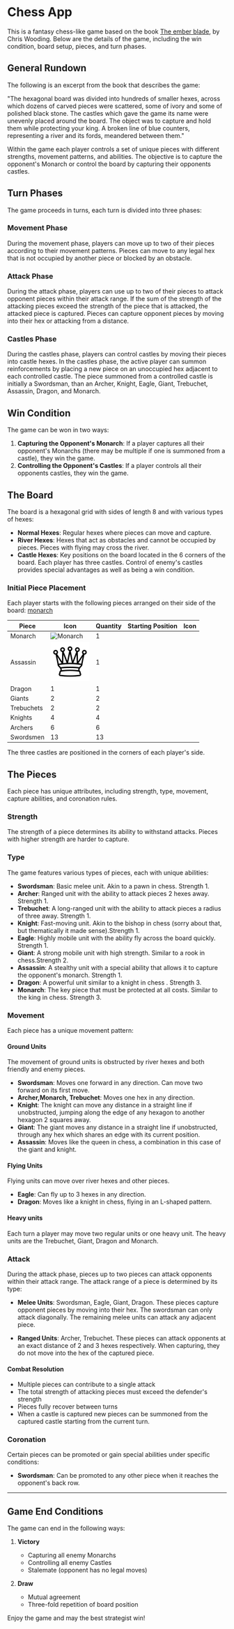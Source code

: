 # Chess App

This is a fantasy chess-like game based on the book [The ember blade](https://www.goodreads.com/book/show/34673711-the-ember-blade), by Chris Wooding. Below are the details of the game, including the win condition, board setup, pieces, and turn phases.

## General Rundown

The following is an excerpt from the book that describes the game:

"The hexagonal board was divided into hundreds of smaller hexes, across which dozens of carved pieces were scattered, some of ivory and some of polished black stone. The castles which gave the game its name were unevenly placed around the board. The object was to capture and hold them while protecting your king. A broken line of blue counters, representing a river and its fords, meandered between them."

Within the game each player controls a set of unique pieces with different strengths, movement patterns, and abilities. The objective is to capture the opponent's Monarch or control the board by capturing their opponents castles.

## Turn Phases

The game proceeds in turns, each turn is divided into three phases:

### Movement Phase

During the movement phase, players can move up to two of their pieces according to their movement patterns. Pieces can move to any legal hex that is not occupied by another piece or blocked by an obstacle.

### Attack Phase

During the attack phase, players can use up to two of their pieces to attack opponent pieces within their attack range. If the sum of the strength of the attacking pieces exceed the strength of the piece that is attacked, the attacked piece is captured. Pieces can capture opponent pieces by moving into their hex or attacking from a distance.

### Castles Phase

During the castles phase, players can control castles by moving their pieces into castle hexes. In the castles phase, the active player can summon reinforcements by placing a new piece on an unoccupied hex adjacent to each controlled castle. The piece summoned from a controlled castle is initially a Swordsman, than an Archer, Knight, Eagle, Giant, Trebuchet, Assassin, Dragon, and Monarch.

## Win Condition

The game can be won in two ways:

1. **Capturing the Opponent's Monarch**: If a player captures all their opponent's Monarchs (there may be multiple if one is summoned from a castle), they win the game.
2. **Controlling the Opponent's Castles**: If a player controls all their opponents castles, they win the game.

## The Board

The board is a hexagonal grid with sides of length 8 and with various types of hexes:

- **Normal Hexes**: Regular hexes where pieces can move and capture.
- **River Hexes**: Hexes that act as obstacles and cannot be occupied by pieces. Pieces with flying may cross the river.
- **Castle Hexes**: Key positions on the board located in the 6 corners of the board. Each player has three castles. Control of enemy's castles provides special advantages as well as being a win condition.

### Initial Piece Placement

Each player starts with the following pieces arranged on their side of the board:
[monarch](/src/Assets/Images/Chess/wMonarch.svg)

| Piece      | Icon                                                | Quantity | Starting Position | Icon |
| ---------- | --------------------------------------------------- | -------- | ----------------- | ---- |
| Monarch    | ![Monarch](monarch)                                 | 1        |                   |
| Assassin   | ![Assassin](/src/Assets/Images/Chess/wAssassin.svg) | 1        |
| Dragon     | 1                                                   | 1        |
| Giants     | 2                                                   | 2        |
| Trebuchets | 2                                                   | 2        |
| Knights    | 4                                                   | 4        |
| Archers    | 6                                                   | 6        |
| Swordsmen  | 13                                                  | 13       |

The three castles are positioned in the corners of each player's side.

## The Pieces

Each piece has unique attributes, including strength, type, movement, capture abilities, and coronation rules.

### Strength

The strength of a piece determines its ability to withstand attacks. Pieces with higher strength are harder to capture.

### Type

The game features various types of pieces, each with unique abilities:

- **Swordsman**: Basic melee unit. Akin to a pawn in chess. Strength 1.
- **Archer**: Ranged unit with the ability to attack pieces 2 hexes away. Strength 1.
- **Trebuchet**: A long-ranged unit with the ability to attack pieces a radius of three away. Strength 1.
- **Knight**: Fast-moving unit. Akin to the bishop in chess (sorry about that, but thematically it made sense).Strength 1.
- **Eagle**: Highly mobile unit with the ability fly across the board quickly. Strength 1.
- **Giant**: A strong mobile unit with high strength. Similar to a rook in chess.Strength 2.
- **Assassin**: A stealthy unit with a special ability that allows it to capture the opponent's monarch. Strength 1.
- **Dragon**: A powerful unit similar to a knight in chess . Strength 3.
- **Monarch**: The key piece that must be protected at all costs. Similar to the king in chess. Strength 3.

### Movement

Each piece has a unique movement pattern:

#### Ground Units

The movement of ground units is obstructed by river hexes and both friendly and enemy pieces.

- **Swordsman**: Moves one forward in any direction. Can move two forward on its first move.
- **Archer,Monarch, Trebuchet**: Moves one hex in any direction.
- **Knight**: The knight can move any distance in a straight line if unobstructed, jumping along the edge of any hexagon to another hexagon 2 squares away.
- **Giant**: The giant moves any distance in a straight line if unobstructed, through any hex which shares an edge with its current position.
- **Assassin**: Moves like the queen in chess, a combination in this case of the giant and knight.

#### Flying Units

Flying units can move over river hexes and other pieces.

- **Eagle**: Can fly up to 3 hexes in any direction.
- **Dragon**: Moves like a knight in chess, flying in an L-shaped pattern.

#### Heavy units

Each turn a player may move two regular units or one heavy unit. The heavy units are the Trebuchet, Giant, Dragon and Monarch.

### Attack

During the attack phase, pieces up to two pieces can attack opponents within their attack range. The attack range of a piece is determined by its type:

- **Melee Units**: Swordsman, Eagle, Giant, Dragon. These pieces capture opponent pieces by moving into their hex. The swordsman can only attack diagonally. The remaining melee units can attack any adjacent piece.

- **Ranged Units**: Archer, Trebuchet. These pieces can attack opponents at an exact distance of 2 and 3 hexes respectively. When capturing, they do not move into the hex of the captured piece.

#### Combat Resolution

- Multiple pieces can contribute to a single attack
- The total strength of attacking pieces must exceed the defender's strength
- Pieces fully recover between turns
- When a castle is captured new pieces can be summoned from the captured castle starting from the current turn.

### Coronation

Certain pieces can be promoted or gain special abilities under specific conditions:

- **Swordsman**: Can be promoted to any other piece when it reaches the opponent's back row.

---

## Game End Conditions

The game can end in the following ways:

1. **Victory**

   - Capturing all enemy Monarchs
   - Controlling all enemy Castles
   - Stalemate (opponent has no legal moves)

2. **Draw**

   - Mutual agreement
   - Three-fold repetition of board position

Enjoy the game and may the best strategist win!

